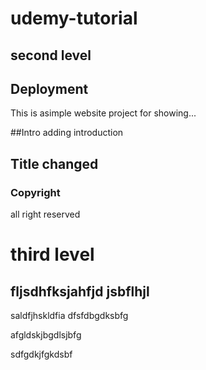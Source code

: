 # udemy-tutorial
## second level

## Deployment
This is asimple website project for showing...

##Intro
adding introduction

## Title changed
 
### Copyright
all right reserved

# third level
## fljsdhfksjahfjd jsbflhjl
saldfjhskldfia
dfsfdbgdksbfg

afgldskjbgdlsjbfg

sdfgdkjfgkdsbf
